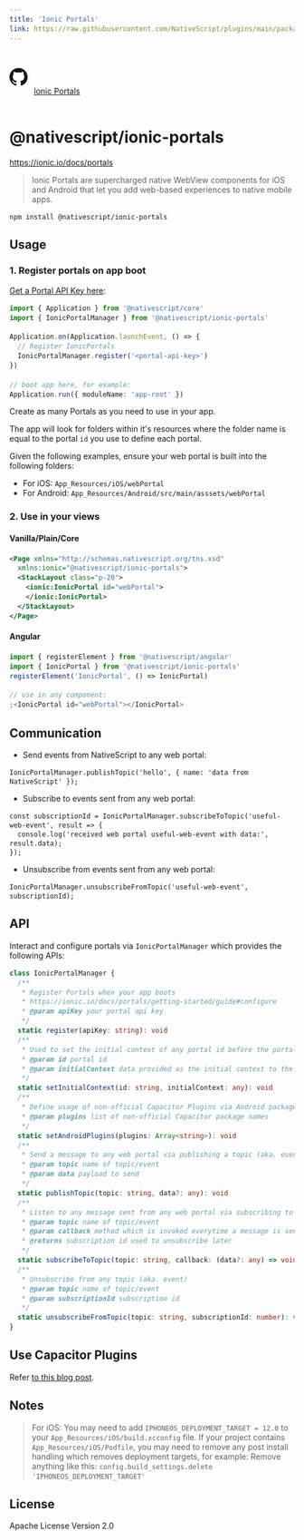 ```yaml
---
title: 'Ionic Portals'
link: https://raw.githubusercontent.com/NativeScript/plugins/main/packages/ionic-portals/README.md
---
```


<div style="width: 100%; padding: 1.2em 0em">
	<img alt="github logo" src="../assets/images/github/GitHub-Mark-32px.png" style="display: inline; margin: 1em 0.5em 1em 0em">
	<a href="https://github.com/NativeScript/plugins/tree/main/packages/ionic-portals" target="_blank" noopener>Ionic Portals</a>
</div>

# @nativescript/ionic-portals

https://ionic.io/docs/portals

> Ionic Portals are supercharged native WebView components for iOS and Android that let you add web-based experiences to native mobile apps.

```cli
npm install @nativescript/ionic-portals
```

## Usage

### 1. Register portals on app boot

[Get a Portal API Key here](https://ionic.io/docs/portals/getting-started/guide):

```ts
import { Application } from '@nativescript/core'
import { IonicPortalManager } from '@nativescript/ionic-portals'

Application.on(Application.launchEvent, () => {
  // Register IonicPortals
  IonicPortalManager.register('<portal-api-key>')
})

// boot app here, for example:
Application.run({ moduleName: 'app-root' })
```

Create as many Portals as you need to use in your app.

The app will look for folders within it's resources where the folder name is equal to the portal `id` you use to define each portal.

Given the following examples, ensure your web portal is built into the following folders:

- For iOS: `App_Resources/iOS/webPortal`
- For Android: `App_Resources/Android/src/main/asssets/webPortal`

### 2. Use in your views

#### Vanilla/Plain/Core

```xml
<Page xmlns="http://schemas.nativescript.org/tns.xsd"
  xmlns:ionic="@nativescript/ionic-portals">
  <StackLayout class="p-20">
    <ionic:IonicPortal id="webPortal">
    </ionic:IonicPortal>
  </StackLayout>
</Page>
```

#### Angular

```ts
import { registerElement } from '@nativescript/angular'
import { IonicPortal } from '@nativescript/ionic-portals'
registerElement('IonicPortal', () => IonicPortal)

// use in any component:
;<IonicPortal id="webPortal"></IonicPortal>
```

## Communication

- Send events from NativeScript to any web portal:

```
IonicPortalManager.publishTopic('hello', { name: 'data from NativeScript' });
```

- Subscribe to events sent from any web portal:

```
const subscriptionId = IonicPortalManager.subscribeToTopic('useful-web-event', result => {
  console.log('received web portal useful-web-event with data:', result.data);
});
```

- Unsubscribe from events sent from any web portal:

```
IonicPortalManager.unsubscribeFromTopic('useful-web-event', subscriptionId);
```

## API

Interact and configure portals via `IonicPortalManager` which provides the following APIs:

```ts
class IonicPortalManager {
  /**
   * Register Portals when your app boots
   * https://ionic.io/docs/portals/getting-started/guide#configure
   * @param apiKey your portal api key
   */
  static register(apiKey: string): void
  /**
   * Used to set the initial context of any portal id before the portal is shown
   * @param id portal id
   * @param initialContext data provided as the initial context to the portal
   */
  static setInitialContext(id: string, initialContext: any): void
  /**
   * Define usage of non-official Capacitor Plugins via Android package names
   * @param plugins list of non-official Capacitor package names
   */
  static setAndroidPlugins(plugins: Array<string>): void
  /**
   * Send a message to any web portal via publishing a topic (aka. event)
   * @param topic name of topic/event
   * @param data payload to send
   */
  static publishTopic(topic: string, data?: any): void
  /**
   * Listen to any message sent from any web portal via subscribing to the topic (aka. event)
   * @param topic name of topic/event
   * @param callback method which is invoked everytime a message is sent via the topic
   * @returns subscription id used to unsubscribe later
   */
  static subscribeToTopic(topic: string, callback: (data?: any) => void): number
  /**
   * Unsubscribe from any topic (aka. event)
   * @param topic name of topic/event
   * @param subscriptionId subscription id
   */
  static unsubscribeFromTopic(topic: string, subscriptionId: number): void
}
```

## Use Capacitor Plugins

Refer [to this blog post](https://blog.nativescript.org/ionic-portals-with-capacitor-plugins).

## Notes

> For iOS:
> You may need to add `IPHONEOS_DEPLOYMENT_TARGET = 12.0` to your `App_Resources/iOS/build.xcconfig` file.
> If your project contains `App_Resources/iOS/Podfile`, you may need to remove any post install handling which removes deployment targets, for example:
> Remove anything like this: `config.build_settings.delete 'IPHONEOS_DEPLOYMENT_TARGET'`

## License

Apache License Version 2.0

